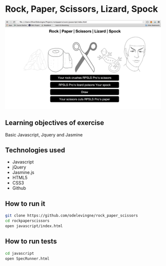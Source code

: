 Rock, Paper, Scissors, Lizard, Spock
===


![](javascript/images/screenshot.png)


Learning objectives of exercise
----
Basic Javascript, Jquery and Jasmine

Technologies used
----
- Javascript
- jQuery
- Jasmine.js
- HTML5
- CSS3
- Github

How to run it
----
```sh
git clone https://github.com/odelevingne/rock_paper_scissors
cd rockpaperscissors
open javascript/index.html
```
How to run tests
----
```sh
cd javascript
open SpecRunner.html
```
